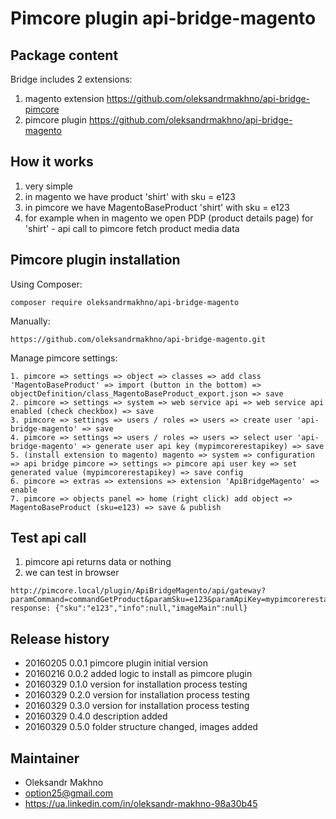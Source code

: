 # Pimcore plugin api-bridge-magento

## Package content

Bridge includes 2 extensions:

1. magento extension https://github.com/oleksandrmakhno/api-bridge-pimcore 
2. pimcore plugin https://github.com/oleksandrmakhno/api-bridge-magento

## How it works

1. very simple
2. in magento we have product 'shirt' with sku = e123
3. in pimcore we have MagentoBaseProduct 'shirt' with sku = e123
4. for example when in magento we open PDP (product details page) for 'shirt' - api call to pimcore fetch product media data

## Pimcore plugin installation

Using Composer:

```
composer require oleksandrmakhno/api-bridge-magento
```

Manually: 

```
https://github.com/oleksandrmakhno/api-bridge-magento.git
```

Manage pimcore settings: 

```
1. pimcore => settings => object => classes => add class 'MagentoBaseProduct' => import (button in the bottom) => objectDefinition/class_MagentoBaseProduct_export.json => save
2. pimcore => settings => system => web service api => web service api enabled (check checkbox) => save 
3. pimcore => settings => users / roles => users => create user 'api-bridge-magento' => save 
4. pimcore => settings => users / roles => users => select user 'api-bridge-magento' => generate user api key (mypimcorerestapikey) => save
5. (install extension to magento) magento => system => configuration => api bridge pimcore => settings => pimcore api user key => set generated value (mypimcorerestapikey) => save config
6. pimcore => extras => extensions => extension 'ApiBridgeMagento' => enable
7. pimcore => objects panel => home (right click) add object => MagentoBaseProduct (sku=e123) => save & publish
```

## Test api call

1. pimcore api returns data or nothing
2. we can test in browser
```
http://pimcore.local/plugin/ApiBridgeMagento/api/gateway?paramCommand=commandGetProduct&paramSku=e123&paramApiKey=mypimcorerestapikey
response: {"sku":"e123","info":null,"imageMain":null}
```

## Release history

* 20160205 0.0.1 pimcore plugin initial version
* 20160216 0.0.2 added logic to install as pimcore plugin
* 20160329 0.1.0 version for installation process testing
* 20160329 0.2.0 version for installation process testing
* 20160329 0.3.0 version for installation process testing
* 20160329 0.4.0 description added
* 20160329 0.5.0 folder structure changed, images added

## Maintainer

* Oleksandr Makhno
* option25@gmail.com 
* <a href='https://ua.linkedin.com/in/oleksandr-makhno-98a30b45'>https://ua.linkedin.com/in/oleksandr-makhno-98a30b45</a>
